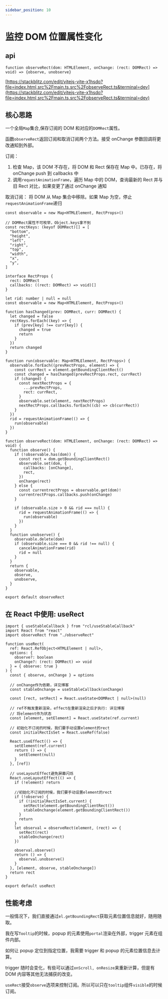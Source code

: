 ```yaml
---
sidebar_position: 10
---
```


# 监控 DOM 位置属性变化

## api

```tsx
function observeRect(dom: HTMLElement, onChange: (rect: DOMRect) => void) => {observe, unobserve}
```

[https://stackblitz.com/edit/vitejs-vite-x1hsdo?file=index.html,src%2Fmain.ts,src%2FobserveRect.ts&terminal=dev](https://stackblitz.com/edit/vitejs-vite-x1hsdo?file=index.html,src%2Fmain.ts,src%2FobserveRect.ts&terminal=dev)

## 核心思路

一个全局`Map`集合,保存订阅的 DOM 和对应的`DOMRect`属性。

函数`observeRect`返回订阅和取消订阅两个方法。接受 onChange 参数回调将更改通知到外部。

订阅：

1. 检查 Map，该 DOM 不存在，将 DOM 和 Rect 保存在 Map 中。已存在，将 onChange push 到 callbacks 中
2. 调用`requestAnimationFrame`，遍历 Map 中的 DOM，查询最新的 Rect 并与旧 Rect 对比，如果变更了通过 onChange 通知

取消订阅：
将 DOM 从 Map 集合中移除。如果 Map 为空，停止`requestAnimationFrame`递归

```tsx | pure
const observable = new Map<HTMLElement, RectProps>()
```

```tsx | pure
// DOMRect属性不可枚举，Object.keys拿不到
const rectKeys: (keyof DOMRect)[] = [
  "bottom",
  "height",
  "left",
  "right",
  "top",
  "width",
  "x",
  "y",
]

interface RectProps {
  rect: DOMRect
  callbacks: ((rect: DOMRect) => void)[]
}

let rid: number | null = null
const observable = new Map<HTMLElement, RectProps>()

function hasChanged(prev: DOMRect, curr: DOMRect) {
  let changed = false
  rectKeys.forEach((key) => {
    if (prev[key] !== curr[key]) {
      changed = true
      return
    }
  })
  return changed
}

function run(observable: Map<HTMLElement, RectProps>) {
  observable.forEach((prevRectProps, element) => {
    const currRect = element.getBoundingClientRect()
    const changed = hasChanged(prevRectProps.rect, currRect)
    if (changed) {
      const nextRectProps = {
        ...prevRectProps,
        rect: currRect,
      }
      observable.set(element, nextRectProps)
      nextRectProps.callbacks.forEach((cb) => cb(currRect))
    }
  })
  rid = requestAnimationFrame(() => {
    run(observable)
  })
}

function observeRect(dom: HTMLElement, onChange: (rect: DOMRect) => void) {
  function observe() {
    if (!observable.has(dom)) {
      const rect = dom.getBoundingClientRect()
      observable.set(dom, {
        callbacks: [onChange],
        rect,
      })
      onChange(rect)
    } else {
      const currentrectProps = observable.get(dom)!
      currentrectProps.callbacks.push(onChange)
    }

    if (observable.size > 0 && rid === null) {
      rid = requestAnimationFrame(() => {
        run(observable)
      })
    }
  }
  function unobserve() {
    observable.delete(dom)
    if (observable.size === 0 && rid !== null) {
      cancelAnimationFrame(rid)
      rid = null
    }
  }
  return {
    observable,
    observe,
    unobserve,
  }
}

export default observeRect
```

## 在 React 中使用: useRect

```tsx | pure
import { useStableCallback } from "rcl/useStableCallback"
import React from "react"
import observeRect from "./observeRect"

function useRect(
  ref: React.RefObject<HTMLElement | null>,
  options: {
    observe?: boolean
    onChange?: (rect: DOMRect) => void
  } = { observe: true }
) {
  const { observe, onChange } = options

  // onChange作为依赖，详见博客
  const stableOnchange = useStableCallback(onChange)

  const [rect, setRect] = React.useState<DOMRect | null>(null)

  // ref不触发重新渲染，effect在重新渲染之后才执行: 详见博客
  // 将element作为状态
  const [element, setElement] = React.useState(ref.current)

  // 初始化不订阅的时候，我们要手动设置element的rect
  const initialRectIsSet = React.useRef(false)

  React.useEffect(() => {
    setElement(ref.current)
    return () => {
      setElement(null)
    }
  }, [ref])

  // useLayoutEffect避免屏幕闪烁
  React.useLayoutEffect(() => {
    if (!element) return

    //初始化不订阅的时候，我们要手动设置element的rect
    if (!observe) {
      if (!initialRectIsSet.current) {
        setRect(element.getBoundingClientRect())
        stableOnchange(element.getBoundingClientRect())
      }
      return
    }
    let observal = observeRect(element, (rect) => {
      setRect(rect)
      stableOnchange(rect)
    })

    observal.observe()
    return () => {
      observal.unobserve()
    }
  }, [element, observe, stableOnchange])
  return rect
}

export default useRect
```

## 性能考虑

一般情况下，我们直接通过`el.getBoundingRect`获取元素位置信息就好，随用随取。

我在写`Tooltip`的时候，popup 的元素使用`portal`渲染在外部，trigger 元素在组件内部。

如何让 popup 定位到指定位置，我需要 trigger 和 popup 的元素位置信息去计算。

trigger 随时会变化，有些可以通过`onScroll, onResize`来重新计算，但是有 DOM 内容等其他无法捕获的改变。

`useRect`接受`observe`选项来控制订阅。所以可以只在`tooltip`组件`visible`的时候订阅。
